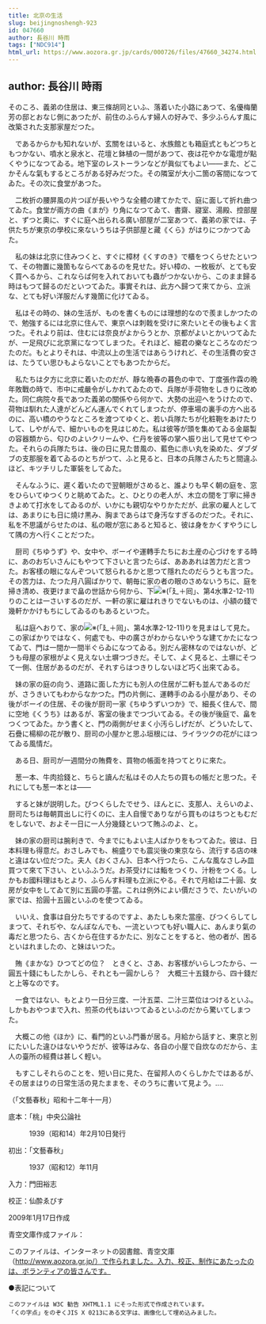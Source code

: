 ```yaml
---
title: 北京の生活
slug: beijingnoshengh-923
id: 047660
author: 長谷川 時雨
tags: ["NDC914"]
html_url: https://www.aozora.gr.jp/cards/000726/files/47660_34274.html
---
```


## author: 長谷川 時雨

そのころ、義弟の住居は、東三條胡同といふ、落着いた小路にあつて、名優梅蘭芳の邸とおなじ側にあつたが、前住のふらんす婦人の好みで、多少ふらんす風に改築された支那家屋だつた。

　であるからかも知れないが、玄關をはいると、水族館とも箱庭式ともどつちともつかない、噴水と泉水と、花壇と鉢植の一間があつて、夜は花やかな電燈が點くやうになつてゐる。地下室のレストーランなどが眞似てもよい――また、どこかそんな氣もするところがある好みだつた。その隣室が大小二箇の客間になつてゐた。その次に食堂があつた。

　二枚折の腰屏風の片つぽが長いやうな全體の建てかたで、庭に面して折れ曲つてゐた。食堂が兩方の曲《まが》り角になつてゐて、書齋、寢室、湯殿、控部屋と、ずつと奧に、すぐに庭へ出られる廣い部屋が二室あつて、義弟の家では、子供たちが東京の學校に來ないうちは子供部屋と藏《くら》がはりにつかつてゐた。

　私の妹は北京に住みつくと、すぐに樟材《くすのき》で櫃をつくらせたといつて、その物置に幾箇もならべてあるのを見せた。好い樟の、一枚板が、とても安く買へるから、これならば何を入れておいても蟲がつかないから、このまま歸る時はもつて歸るのだといつてゐた。事實それは、此方へ歸つて來てから、立派な、とても好い洋服だんす幾箇に化けてゐる。

　私はその時の、妹の生活が、ものを書くものには理想的なので羨ましかつたので、勉強するには北京に住んで、東京へは刺戟を受けに來たいとその後もよく言つた。それより前は、住むには奈良がよからうとか、京都がよいとかいつてゐたが、一足飛びに北京黨になつてしまつた。それほど、細君の樂なところなのだつたのだ。もとよりそれは、中流以上の生活ではあらうけれど、その生活費の安さは、たうてい思ひもよらないことでもあつたからだ。

　私たちは夕方に北京に着いたのだが、靜な晩春の暮色の中で、丁度張作霖の晩年敗戰の時で、市中に戒嚴令がしかれてゐたので、兵隊が手荷物をしきりに改めた。同仁病院々長であつた義弟の關係やら何かで、大勢の出迎へをうけたので、荷物は馴れた人達がどんどん運んでくれてしまつたが、停車場の裏手の方へ出るのに、高い橋のやうなところを渡つてゆくと、若い兵隊たちが化粧鞄をあけたりして、しやがんで、細かいものを見はじめた。私は彼等が頭を集めてゐる金屬製の容器類から、匂ひのよいクリームや、仁丹を彼等の掌へ振り出して見せてやつた。それらの兵隊たちは、後の日に見た昔風の、藍色に赤い丸を染めた、ダブダブの支那服を着てゐるのとちがつて、ふと見ると、日本の兵隊さんたちと間違ふほど、キツチリした軍裝をしてゐた。

　そんなふうに、遲く着いたので翌朝眼がさめると、誰よりも早く朝の庭を、窓をひらいてゆつくりと眺めてゐた。と、ひとりの老人が、木立の間を丁寧に掃ききよめて打水をしてゐるのが、いかにも親切なやりかただが、此家の雇人としては、あまりにも日に燒け黒み、胸まであらはで身汚なすぎるのだつた。それに、私を不思議がらせたのは、私の眼が窓にあると知ると、彼は身をかくすやうにして隅の方へ行くことだつた。

　厨司《ちゆうず》や、女中や、ボーイや運轉手たちにお土産の心づけをする時に、あのおぢいさんにもやつて下さいと言つたらば、あああれは苦力だと言つた。お客樣の眼になんぞついて怒られるかと思つて隱れたのだらうとも言つた。その苦力は、たつた月八圓ばかりで、朝毎に家の者の眼のさめないうちに、庭を掃き清め、夜更けまで畠の世話から何から、下![※(「廴＋囘」、第4水準2-12-11)](https://www.aozora.gr.jp/cards/000726/files/../../../gaiji/2-12/2-12-11.png)りのことは一さいするのだが、一軒の家に雇はれきりでないものは、小額の錢で幾軒かかけもちにしてゐるのもあるといつた。

　私は庭へおりて、家の![※(「廴＋囘」、第4水準2-12-11)](https://www.aozora.gr.jp/cards/000726/files/../../../gaiji/2-12/2-12-11.png)りを見まはして見た。この家ばかりではなく、何處でも、中の廣さがわからないやうな建てかたになつてゐて、門は一間か一間半ぐらゐになつてゐる。別だん密林なのではないが、どうも母屋の家根がよく見えない土塀つづきだ。そして、よく見ると、土塀にそつて一側、住居があるのだが、それすらはつきりしないほど巧く出來てゐる。

　妹の家の庭の向う、道路に面した方にも別人の住居が二軒も並んであるのだが、さうきいてもわからなかつた。門の片側に、運轉手のゐる小屋があり、その後がボーイの住居、その後が厨司一家《ちゆうずいつか》で、細長く住んで、間に空地《くうち》はあるが、客室の後までつづいてゐる。その後が後庭で、畠をつくつてゐた。かう書くと、門の兩側がせまく小汚らしげだが、どういたして、石疊に楊柳の花が散り、厨司の小屋かと思ふ垣根には、ライラツクの花がにほつてゐる風情だ。

　ある日、厨司が一週間分の賄費を、買物の帳面を持つてとりに來た。

　葱一本、牛肉拾錢と、ちらと讀んだ私はその人たちの買もの帳だと思つた。それにしても葱一本とは――

　すると妹が説明した。びつくらしたでせう、ほんとに、支那人、えらいのよ、厨司たちは毎朝買出しに行くのに、主人自慢でありながら買ものはちつともむだをしないで、およそ一日に一人分幾錢といつて賄ふのよ、と。

　妹の家の厨司は腕利きで、今までにもよい主人ばかりをもつてゐた。彼は、日本料理も得意だ。おさしみでも、椀盛りでも震災後の東京なら、流行する店の味と違はない位だつた。夫人《おくさん》、日本へ行つたら、こんな風なさしみ皿買つて來て下さい、といふふうだ。お茶受けには鮨をつくり、汁粉をつくる。しかもお國料理はもとより、ふらんす料理も立派にやる。それで月給は二十圓、女房が女中をしてゐて別に五圓の手當。これは例外によい價ださうで、たいがいの家では、拾圓十五圓といふのを使つてゐる。

　いいえ、食事は自分たちでするのですよ、あたしも來た當座、びつくらしてしまつて、それぢや、なんぼなんでも、一流といつても好い職人に、あんまり氣の毒だと思つたら、古くから在住するかたに、別なことをすると、他の者が、困るといはれましたの、と妹はいつた。

　賄《まかな》ひつてどの位？　ときくと、さあ、お客樣がいらしつたから、一圓五十錢にもしたかしら、それとも一圓かしら？　大概三十五錢から、四十錢だと上等なのです。

　一食ではない、もとより一日分三度、一汁五菜、二汁三菜位はつけるといふ。しかもおやつまで入れ、煎茶の代もはいつてゐるといふのだから驚いてしまつた。

　大概この他《ほか》に、看門的といふ門番が居る。月給から話すと、東京と別にたいした違ひはないやうだが、彼等はみな、各自の小屋で自炊なのだから、主人の臺所の經費は甚しく輕い。

　もすこしそれらのことを、短い日に見た、在留邦人のくらしかたではあるが、その居まはりの日常生活の見たままを、そのうちに書いて見よう。‥‥

（「文藝春秋」昭和十二年十一月）













底本：「桃」中央公論社


　　　1939（昭和14）年2月10日発行

初出：「文藝春秋」

　　　1937（昭和12）年11月

入力：門田裕志

校正：仙酔ゑびす

2009年1月17日作成

青空文庫作成ファイル：

このファイルは、インターネットの図書館、青空文庫（http://www.aozora.gr.jp/）で作られました。入力、校正、制作にあたったのは、ボランティアの皆さんです。











●表記について


	このファイルは W3C 勧告 XHTML1.1 にそった形式で作成されています。
	「くの字点」をのぞくJIS X 0213にある文字は、画像化して埋め込みました。